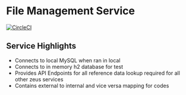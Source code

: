 # File Management Service
[![CircleCI](https://circleci.com/gh/Zeus-2-0/file-mgmt-service/tree/master.svg?style=svg)](https://circleci.com/gh/Zeus-2-0/file-mgmt-service/tree/master)

## Service Highlights
* Connects to local MySQL when ran in local
* Connects to in memory h2 database for test
* Provides API Endpoints for all reference data lookup required for all other zeus services
* Contains external to internal and vice versa mapping for codes